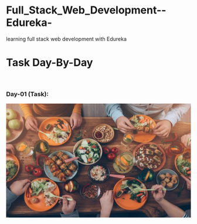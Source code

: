 # Full_Stack_Web_Development--Edureka-
learning full stack web development with Edureka
<h1>Task Day-By-Day</h1> 
<br>
<h3>Day-01 (Task):</h3>
<img src="https://github.com/Tiru2002/Full_Stack_Web_Development--Edureka-/blob/main/Day%201/Source.jpeg">
